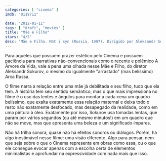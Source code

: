 ```yaml
---
categories: [ "cinema" ]
imdb: "0119711"

date: "2012-01-11"
tags: [ "draft", "movies" ]
title: "Mãe e Filho"
stars: "4/5"
desc: "Mãe e Filho. Mat i syn (Russia, 1997). Dirigido por Aleksandr Sokurov. Escrito por Yuriy Arabov. Com Aleksei Ananishnov, Gudrun Geyer."
---
```

Para aqueles que possuem prazer estético pelo Cinema e possuem paciência para narrativas não-convencionais como o recente e polêmico A Árvore da Vida, vale a pena uma olhada nesse Mãe e Filho, do diretor Aleksandr Sokurov, o mesmo do igualmente "arrastado" (mas belíssimo) Arca Russa.

O filme narra a relação entre uma mãe já debilitada e seu filho, tudo que ela tem. A história tem seu sentido semântico, mas o que mais impressiona no filme é o uso das lentes e ângulos para montar a cada cena um quadro belíssimo, que exalta exatamente essa relação maternal e deixa todo o resto não exatamente desfocado, mas desapegado da realidade, como em uma pintura à óleo. Exatamente por isso, Sokurov usa tomadas lentas, que param por vários segundos (ou até mesmo minutos!) em um quadro que não se move, mas que apresenta uma beleza e um significado ímpares.

Não há trilha sonora, quase não há efeitos sonoros ou diálogos. Porém, há algo inestimável nesse filme: uma visão diferente. Algo para pensar, nem que seja sobre o que o Cinema representa em obras como essa, ou o que ele consegue evocar apenas com a escolha certa de elementos minimalistas e aprofundar na expressividade com nada mais que isso.

